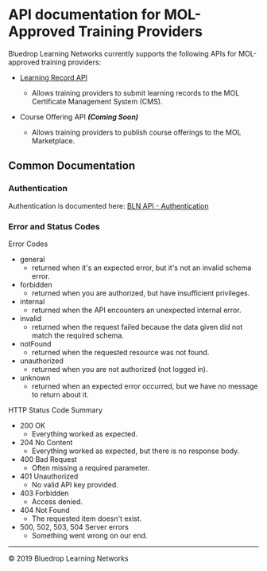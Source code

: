 # API documentation for MOL-Approved Training Providers

Bluedrop Learning Networks currently supports the following APIs for MOL-approved training providers:

 - [Learning Record API](./learning-record-api)
	 - Allows training providers to submit learning records to the MOL Certificate Management System (CMS).

 - Course Offering API ***(Coming Soon)***
	 - Allows training providers to publish course offerings to the MOL Marketplace.

## Common Documentation

### Authentication

Authentication is documented here: 
[BLN API - Authentication](https://blnnetworkdraft.docs.apiary.io/#introduction/authentication)

### Error and Status Codes

Error Codes

- general 
	- returned when it's an expected error, but it's not an invalid schema error.
- forbidden
	- returned when you are authorized, but have insufficient privileges.
- internal 
	- returned when the API encounters an unexpected internal error.
- invalid
	-	returned when the request failed because the data given did not match the required schema.
- notFound
	- returned when the requested resource was not found.
- unauthorized
	- returned when you are not authorized (not logged in).
- unknown
	- returned when an expected error occurred, but we have no message to return about it.

HTTP Status Code Summary

- 200 OK
	- Everything worked as expected.
- 204 No Content
	- Everything worked as expected, but there is no response body.
- 400 Bad Request
	- Often missing a required parameter.
- 401 Unauthorized  
	- No valid API key provided.
- 403 Forbidden  
	- Access denied.
- 404 Not Found  
	- The requested item doesn't exist.
- 500, 502, 503, 504 Server errors
	- Something went wrong on our end.

---
&copy; 2019 Bluedrop Learning Networks

